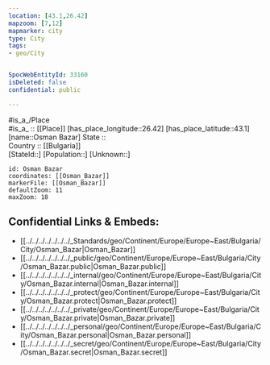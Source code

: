 ```yaml
---
location: [43.1,26.42] 
mapzoom: [7,12] 
mapmarker: city 
type: City
tags:
- geo/City


SpocWebEntityId: 33160
isDeleted: false
confidential: public

---
```

#is_a_/Place  
#is_a_ :: [[Place]] 
[has_place_longitude::26.42] 
[has_place_latitude::43.1] 
[name::Osman Bazar] 
State ::  
Country :: [[Bulgaria]]  
[StateId::] 
[Population::] 
[Unknown::] 


```leaflet
id: Osman Bazar
coordinates: [[Osman_Bazar]] 
markerFile: [[Osman_Bazar]] 
defaultZoom: 11 
maxZoom: 18
```


## Confidential Links & Embeds: 
- [[../../../../../../../_Standards/geo/Continent/Europe/Europe~East/Bulgaria/City/Osman_Bazar|Osman_Bazar]] 
- [[../../../../../../../_public/geo/Continent/Europe/Europe~East/Bulgaria/City/Osman_Bazar.public|Osman_Bazar.public]] 
- [[../../../../../../../_internal/geo/Continent/Europe/Europe~East/Bulgaria/City/Osman_Bazar.internal|Osman_Bazar.internal]] 
- [[../../../../../../../_protect/geo/Continent/Europe/Europe~East/Bulgaria/City/Osman_Bazar.protect|Osman_Bazar.protect]] 
- [[../../../../../../../_private/geo/Continent/Europe/Europe~East/Bulgaria/City/Osman_Bazar.private|Osman_Bazar.private]] 
- [[../../../../../../../_personal/geo/Continent/Europe/Europe~East/Bulgaria/City/Osman_Bazar.personal|Osman_Bazar.personal]] 
- [[../../../../../../../_secret/geo/Continent/Europe/Europe~East/Bulgaria/City/Osman_Bazar.secret|Osman_Bazar.secret]] 
